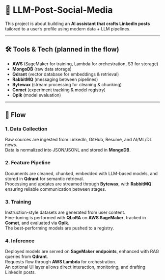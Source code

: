 # 🤖 LLM-Post-Social-Media

This project is about building an **AI assistant that crafts LinkedIn posts** tailored to a user’s profile using modern data + LLM pipelines.  

---

## 🛠 Tools & Tech (planned in the flow)
- **AWS** (SageMaker for training, Lambda for orchestration, S3 for storage)  
- **MongoDB** (raw data storage)  
- **Qdrant** (vector database for embeddings & retrieval)  
- **RabbitMQ** (messaging between pipelines)  
- **Bytewax** (stream processing for cleaning & chunking)  
- **Comet** (experiment tracking & model registry)  
- **Opik** (model evaluation)  

---

## 🔄 Flow

### 1. Data Collection
Raw sources are ingested from LinkedIn, GitHub, Resume, and AI/ML/DL news.  
Data is normalized into JSON/JSONL and stored in **MongoDB**.

### 2. Feature Pipeline
Documents are cleaned, chunked, embedded with LLM-based models, and stored in **Qdrant** for semantic retrieval.  
Processing and updates are streamed through **Bytewax**, with **RabbitMQ** ensuring reliable communication between stages.

### 3. Training
Instruction-style datasets are generated from user content.  
Fine-tuning is performed with **QLoRA** on **AWS SageMaker**, tracked in **Comet**, and evaluated via **Opik**.  
The best-performing models are pushed to a registry.

### 4. Inference
Deployed models are served on **SageMaker endpoints**, enhanced with RAG queries from **Qdrant**.  
Requests flow through **AWS Lambda** for orchestration.  
An optional UI layer allows direct interaction, monitoring, and drafting LinkedIn posts.